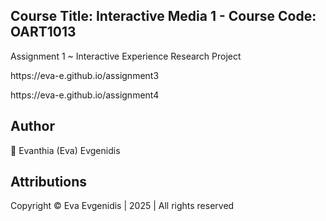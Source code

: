 ## Course Title: Interactive Media 1 - Course Code: OART1013
<p align="left">Assignment 1 ~ Interactive Experience Research Project</p>
<p align="left">https://eva-e.github.io/assignment3</p>
<p align="left">https://eva-e.github.io/assignment4</p>

## Author 
<p align="left">🌸 Evanthia (Eva) Evgenidis</p>


## Attributions
<p align="left"> Copyright © Eva Evgenidis | 2025 | All rights reserved <span id="datee"></span> </p>
